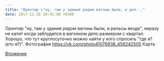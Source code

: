 ```yaml
---
title: "Орентир \"ну, там у здания рядом вагоны были, и рел..."
date: 2017-12-26 20:41:00 +0300
---
```


Орентир "ну, там у здания рядом вагоны были, и рельсы везде", ниразу не катит когда заблудился в вагонном депо размером с квартал. Хорошо, что тут круглосуточно можно найти у кого спросить "где я? (кто я?)".
Фотография
<a class="vk-attach" href="https://vk.com/photo41076938_456242505">https://vk.com/photo41076938_456242505</a>
Карта

<a class="vk-attach" href="https://vk.com/photo41076938_456242505">Вложение</a>

